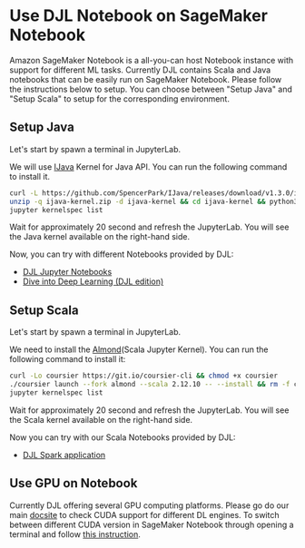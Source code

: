 # Use DJL Notebook on SageMaker Notebook

Amazon SageMaker Notebook is a all-you-can host Notebook instance with support for different ML tasks. Currently DJL contains Scala and Java notebooks that can be easily run on SageMaker Notebook. Please follow the instructions below to setup. You can choose between "Setup Java" and "Setup Scala" to setup for the corresponding environment.

## Setup Java

Let's start by spawn a terminal in JupyterLab.

We will use [IJava](https://github.com/SpencerPark/IJava) Kernel for Java API. You can run the following command to install it.

```bash
curl -L https://github.com/SpencerPark/IJava/releases/download/v1.3.0/ijava-1.3.0.zip -o ijava-kernel.zip &> /dev/null
unzip -q ijava-kernel.zip -d ijava-kernel && cd ijava-kernel && python3 install.py --sys-prefix &> /dev/null
jupyter kernelspec list
```

Wait for approximately 20 second and refresh the JupyterLab. You will see the Java kernel available on the right-hand side.

Now, you can try with different Notebooks provided by DJL:

- [DJL Jupyter Notebooks](https://github.com/deepjavalibrary/djl/tree/master/jupyter)
- [Dive into Deep Learning (DJL edition)](https://github.com/deepjavalibrary/d2l-java)

## Setup Scala

Let's start by spawn a terminal in JupyterLab.

We need to install the [Almond](https://almond.sh/)(Scala Jupyter Kernel). You can run the following command to install it:

```bash
curl -Lo coursier https://git.io/coursier-cli && chmod +x coursier
./coursier launch --fork almond --scala 2.12.10 -- --install && rm -f coursier
jupyter kernelspec list
```

Wait for approximately 20 second and refresh the JupyterLab. You will see the Scala kernel available on the right-hand side.

Now you can try with our Scala Notebooks provided by DJL:

- [DJL Spark application](https://github.com/deepjavalibrary/djl-demo/tree/master/spark/notebook/Image_Classification_Spark.ipynb)

## Use GPU on Notebook

Currently DJL offering several GPU computing platforms. Please go do our main [docsite](http://docs.djl.ai/) to check CUDA support for different DL engines. To switch between different CUDA version in SageMaker Notebook through opening a terminal and follow [this instruction](https://docs.aws.amazon.com/dlami/latest/devguide/tutorial-base.html).
